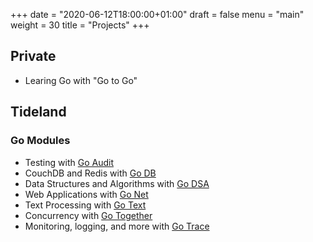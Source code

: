 +++
date = "2020-06-12T18:00:00+01:00"
draft = false
menu = "main"
weight = 30
title = "Projects"
+++

## Private

- Learing Go with "Go to Go"

## Tideland

### Go Modules

- Testing with [Go Audit](https://pkg.go.dev/mod/tideland.dev/go/audit)
- CouchDB and Redis with [Go DB](https://pkg.go.dev/mod/tideland.dev/go/db)
- Data Structures and Algorithms with [Go DSA](https://pkg.go.dev/mod/tideland.dev/go/dsa)
- Web Applications with [Go Net](https://pkg.go.dev/mod/tideland.dev/go/net)
- Text Processing with [Go Text](https://pkg.go.dev/mod/tideland.dev/go/text)
- Concurrency with [Go Together](https://pkg.go.dev/mod/tideland.dev/go/together)
- Monitoring, logging, and more with [Go Trace](https://pkg.go.dev/mod/tideland.dev/go/trace)
